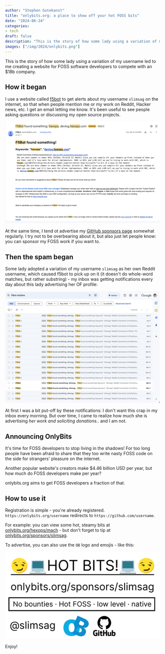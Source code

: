```yaml
---
author: "Stephen Gutekanst"
title: "onlybits.org: a place to show off your hot FOSS bits"
date: "2024-06-24"
categories:
- tech
draft: false
description: "This is the story of how some lady using a variation of my username led to me creating a website for FOSS software developers to compete with an $18b company."
images: ["/img/2024/onlybits.png"]
---
```


This is the story of how some lady using a variation of my username led to me creating a website for FOSS software developers to compete with an $18b company.

## How it began

I use a website called [f5bot](https://f5bot.com) to get alerts about my username `slimsag` on the internet, so that when people mention me or my work on Reddit, Hacker news, etc. I get an email letting me know. It's been useful to see people asking questions or discussing my open source projects.

[![](/img/2024/f5bot.jpg)](/img/2024/f5bot.jpg)

At the same time, I tend ot advertise my [GitHub sponsors page](https://github.com/sponsors/slimsag) somewhat regularly. I try not to be overbearing about it, but also just let people know: you can sponsor my FOSS work if you want to.

## Then the spam began

Some lady adopted a variation of my username `slimsag` as her own Reddit username, which caused f5bot to pick up on it (it doesn't do whole-word matches, but rather substring) - my inbox was getting notifications every day about this lady advertising her OF profile:

[![](/img/2024/onlyfans-spam.jpg)](/img/2024/onlyfans-spam.jpg)

At first I was a bit put-off by these notifications: I don't want this crap in my inbox every morning. But over time, I came to realize how much she is advertising _her work and soliciting donations_.. and I am not.

## Announcing OnlyBits

It's time for FOSS developers to stop living in the shadows! For too long people have been afraid to share that they too write nasty FOSS code on the side for strangers' pleasure on the internet.

Another popular website's creators make $4.46 billion USD per year, but how much do FOSS developers make per year?

onlybits.org aims to get FOSS developers a fraction of that.

## How to use it

Registration is simple - you're already registered. `https://onlybits.org/username` redirects to `https://github.com/username`.

For example: you can view some hot, steamy bits at <a href="https://onlybits.org/hexops/mach">onlybits.org/hexops/mach</a> - but don't forget to tip at <a href="https://onlybits.org/sponsors/slimsag">onlybits.org/sponsors/slimsag</a>.

To advertise, you can also use the `OB` logo and emojis - like this:

[![](/img/2024/onlybits.png)](/img/2024/onlybits.png)

Enjoy!
